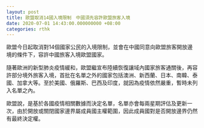 ```yaml
---
layout: post
title: 歐盟取消14國入境限制　中國須先容許歐盟旅客入境
date: 2020-07-01 14:43:00.000000000 +08:00
categories: rthk
---
```


歐盟今日起取消對14個國家公民的入境限制，並會在中國同意向歐盟旅客開放邊境的條件下，容許中國旅客入境歐盟國家。

隨著歐洲的新型肺炎疫情緩和，歐盟繼宣布陸續恢復讓域內國家旅客通關後，再容許部分境外旅客入境，首批在名單之外的國家包括澳洲、新西蘭、日本、南韓、泰國、加拿大等。至於美國、俄羅斯、巴西及印度，就因為疫情依然嚴重，暫時未列入名單之內。

歐盟說，是基於各國疫情相關數據而決定名單，名單亦會每兩星期評估及更新一次，由於開放或關閉國家邊界屬成員國主權範圍，因此成員國對是否開放邊界仍然有最終決定權。
